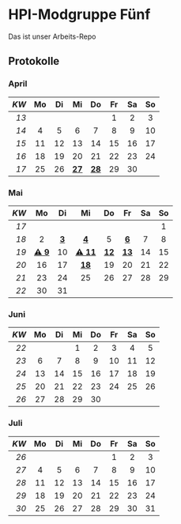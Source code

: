 # HPI-Modgruppe Fünf

Das ist unser Arbeits-Repo

## Protokolle

### April
*KW*| Mo  | Di  | Mi  | Do  | Fr  | Sa  | So
---:|:---:|:---:|:---:|:---:|:---:|:---:|:---:
*13*|     |     |     |     | 1   | 2   | 3  
*14*| 4   | 5   | 6   | 7   | 8   | 9   | 10 
*15*| 11  | 12  | 13  | 14  | 15  | 16  | 17 
*16*| 18  | 19  | 20  | 21  | 22  | 23  | 24 
*17*| 25  | 26  | **[27](protokolle/2016-04-27.md)** | **[28](protokolle/2016-04-28.md)** | 29  | 30  

### Mai
*KW*| Mo  | Di  | Mi  | Do  | Fr  | Sa  | So
---:|:---:|:---:|:---:|:---:|:---:|:---:|:---:
*17*|     |     |     |     |     |     | 1  
*18*| 2   | **[3](protokolle/2016-05-03.md)**  | **[4](protokolle/2016-05-04.md)**   | 5   | **[6](protokolle/2016-05-06.md)**   | 7 |  8   
*19*| **[⚠ 9](# "Abgabe Ausbaustufe 0 Analysedokument")**  | 10  | **[⚠ 11](protokolle/2016-05-11_Feedback-Analyse_Besprechung-Entwurf.md "Abgabe Ausbaustufe 0 Reflexion zur Analyse")**  | **[12](protokolle/2016-05-12.md)**  | **[13](protokolle/2016-05-13_Gruppe-C.md)**  | 14  | 15 
*20*| 16  | 17  | **[18](protokolle/2016-05-18.md)**  | 19  | 20  | 21  | 22 
*21*| 23  | 24  | 25  | 26  | 27  | 28  | 29
*22*| 30  | 31  |     |     |     |     |   

### Juni
*KW*| Mo  | Di  | Mi  | Do  | Fr  | Sa  | So
---:|:---:|:---:|:---:|:---:|:---:|:---:|:---:
*22*|     |     | 1   | 2   | 3   | 4   | 5  
*23*| 6   | 7   | 8   | 9   | 10  | 11  | 12  
*24*| 13  | 14  | 15  | 16  | 17  | 18  | 19 
*25*| 20  | 21  | 22  | 23  | 24  | 25  | 26 
*26*| 27  | 28  | 29  | 30  |     |     |   

### Juli
*KW*| Mo  | Di  | Mi  | Do  | Fr  | Sa  | So
---:|:---:|:---:|:---:|:---:|:---:|:---:|:---:
*26*|     |     |     |     | 1   | 2   | 3  
*27*| 4   | 5   | 6   | 7   | 8   | 9   | 10 
*28*| 11  | 12  | 13  | 14  | 15  | 16  | 17 
*29*| 18  | 19  | 20  | 21  | 22  | 23  | 24 
*30*| 25  | 26  | 27  | 28  | 29  | 30  | 31
